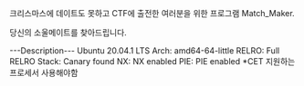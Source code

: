 크리스마스에 데이트도 못하고 CTF에 출전한 여러분을 위한 프로그램 Match_Maker.

당신의 소울메이트를 찾아드립니다.

---Description---
Ubuntu 20.04.1 LTS
Arch: amd64-64-little
RELRO: Full RELRO
Stack: Canary found
NX: NX enabled
PIE: PIE enabled
*CET 지원하는 프로세서 사용해야함
